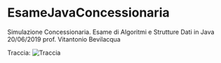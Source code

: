 # EsameJavaConcessionaria
Simulazione Concessionaria. Esame di Algoritmi e Strutture Dati in Java 20/06/2019 prof. Vitantonio Bevilacqua

Traccia:
![Traccia](https://imgur.com/a/WqiJdOw "Traccia")
